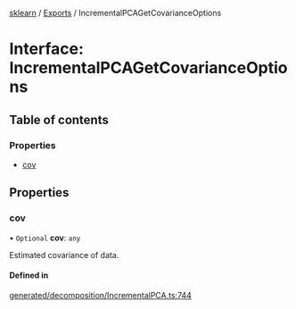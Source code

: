 [sklearn](../readme.md) / [Exports](../modules.md) / IncrementalPCAGetCovarianceOptions

# Interface: IncrementalPCAGetCovarianceOptions

## Table of contents

### Properties

- [cov](IncrementalPCAGetCovarianceOptions.md#cov)

## Properties

### cov

• `Optional` **cov**: `any`

Estimated covariance of data.

#### Defined in

[generated/decomposition/IncrementalPCA.ts:744](https://github.com/transitive-bullshit/scikit-learn-ts/blob/367336a/packages/sklearn/src/generated/decomposition/IncrementalPCA.ts#L744)
